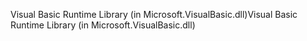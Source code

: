 <span data-ttu-id="79a23-101">Visual Basic Runtime Library (in Microsoft.VisualBasic.dll)</span><span class="sxs-lookup"><span data-stu-id="79a23-101">Visual Basic Runtime Library (in Microsoft.VisualBasic.dll)</span></span>